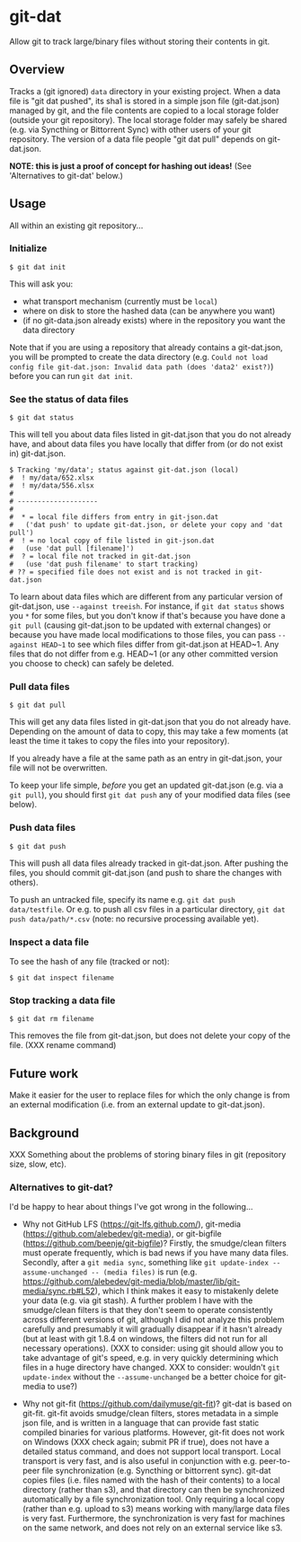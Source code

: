 # git-dat

Allow git to track large/binary files without storing their contents in git.

## Overview

Tracks a (git ignored) ``data`` directory in your existing project. When a data file is "git dat pushed", its sha1 is stored in a simple json file (git-dat.json) managed by git, and the file contents are copied to a local storage folder (outside your git repository). The local storage folder may safely be shared (e.g. via Syncthing or Bittorrent Sync) with other users of your git repository. The version of a data file people "git dat pull" depends on git-dat.json.

**NOTE: this is just a proof of concept for hashing out ideas!** (See 'Alternatives to git-dat' below.)


## Usage

All within an existing git repository...

### Initialize 

```
$ git dat init
```

This will ask you:

* what transport mechanism (currently must be ``local``)
* where on disk to store the hashed data (can be anywhere you want)
* (if no git-data.json already exists) where in the repository you want the data directory

Note that if you are using a repository that already contains a git-dat.json, you will be prompted to create the data directory (e.g. ``Could not load config file git-dat.json: Invalid data path (does 'data2' exist?)``) before you can run ``git dat init``.

### See the status of data files

```
$ git dat status
```

This will tell you about data files listed in git-dat.json that you do not already have,
and about data files you have locally that differ from (or do not exist in) git-dat.json.

```
$ Tracking 'my/data'; status against git-dat.json (local)
#  ! my/data/652.xlsx
#  ! my/data/556.xlsx
#
# --------------------
#
#  * = local file differs from entry in git-json.dat
#   ('dat push' to update git-dat.json, or delete your copy and 'dat pull')
#  ! = no local copy of file listed in git-json.dat
#   (use 'dat pull [filename]')
#  ? = local file not tracked in git-dat.json
#   (use 'dat push filename' to start tracking)
# ?? = specified file does not exist and is not tracked in git-dat.json
```

To learn about data files which are different from any particular version of git-dat.json, use ``--against treeish``. For instance, if ``git dat status`` shows you ``*`` for some files, but you don't know if that's
because you have done a ``git pull`` (causing git-dat.json to be updated with external changes) or because you have made local modifications to those files, you can pass ``--against HEAD~1`` to see which files differ from git-dat.json at HEAD~1. Any files that do not differ from e.g. HEAD~1
(or any other committed version you choose to check) can safely be deleted.

### Pull data files

```
$ git dat pull
```

This will get any data files listed in git-dat.json that you do not already
have. Depending on the amount of data to copy, this may take a few moments (at
least the time it takes to copy the files into your repository).

If you already have a file at the same path as an entry in git-dat.json, your file
will not be overwritten.

To keep your life simple, *before* you get an updated git-dat.json (e.g. via a ``git pull``), you should first
``git dat push`` any of your modified data files (see below).


### Push data files

```
$ git dat push
```

This will push all data files already tracked in git-dat.json. After pushing the files, you
should commit git-dat.json (and push to share the changes with others).

To push an untracked file, specify its name e.g. ``git dat push data/testfile``. Or e.g. to push
all csv files in a particular directory, ``git dat push data/path/*.csv`` (note: no recursive processing
available yet).

### Inspect a data file

To see the hash of any file (tracked or not):

```
$ git dat inspect filename
```


### Stop tracking a data file

```
$ git dat rm filename
```

This removes the file from git-dat.json, but does not delete your copy of the file. (XXX rename command)

## Future work

Make it easier for the user to replace files for which the only change is from an external modification (i.e. from an external update to git-dat.json).

## Background

XXX Something about the problems of storing binary files in git (repository size, slow, etc).

### Alternatives to git-dat?

I'd be happy to hear about things I've got wrong in the following...

* Why not GitHub LFS (https://git-lfs.github.com/), git-media (https://github.com/alebedev/git-media), or git-bigfile (https://github.com/beenje/git-bigfile)? Firstly, the smudge/clean filters must operate frequently, which is bad news if you have many data files. Secondly, after a ``git media sync``, something like ``git update-index --assume-unchanged -- (media files)`` is run (e.g. https://github.com/alebedev/git-media/blob/master/lib/git-media/sync.rb#L52), which I think makes it easy to mistakenly delete your data (e.g. via git stash). A further problem I have with the smudge/clean filters is that they don't seem to operate consistently across different versions of git, although I did not analyze this problem carefully and presumably it will gradually disappear if it hasn't already (but at least with git 1.8.4 on windows, the filters did not run for all necessary operations). (XXX to consider: using git should allow you to take advantage of git's speed, e.g. in very quickly determining which files in a huge directory have changed. XXX to consider: wouldn't ``git update-index`` without the ``--assume-unchanged`` be a better choice for git-media to use?)

* Why not git-fit (https://github.com/dailymuse/git-fit)? git-dat is based on git-fit. git-fit avoids smudge/clean filters, stores metadata in a simple json file, and is written in a language that can provide fast static compiled binaries for various platforms. However, git-fit does not work on Windows (XXX check again; submit PR if true), does not have a detailed status command, and does not support local transport. Local transport is very fast, and is also useful in conjunction with e.g. peer-to-peer file synchronization (e.g. Syncthing or bittorrent sync). git-dat copies files (i.e. files named with the hash of their contents) to a local directory (rather than s3), and that directory can then be synchronized automatically by a file synchronization tool. Only requiring a local copy (rather than e.g. upload to s3) means working with many/large data files is very fast. Furthermore, the synchronization is very fast for machines on the same network, and does not rely on an external service like s3.
